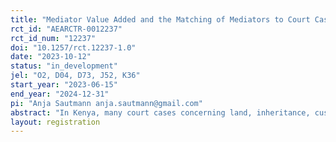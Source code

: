 ```yaml
---
title: "Mediator Value Added and the Matching of Mediators to Court Cases"
rct_id: "AEARCTR-0012237"
rct_id_num: "12237"
doi: "10.1257/rct.12237-1.0"
date: "2023-10-12"
status: "in_development"
jel: "O2, D04, D73, J52, K36"
start_year: "2023-06-15"
end_year: "2024-12-31"
pi: "Anja Sautmann anja.sautmann@gmail.com"
abstract: "In Kenya, many court cases concerning land, inheritance, custody, and family matters are referred to the newly introduced court-annexed mediation (CAM) system. However, 58% of mediation cases are not successfully resolved and returned to the court, and agreement rates vary greatly by mediator. We use historical data on mediation case outcomes to estimate the mediator "value added" for the probability of a mediation case reaching an agreement. We then randomly assign incoming cases to mediators with an estimated value added above vs. below the median to test whether value added is a robust predictor of future performance and to estimate the individual-specific contributions of mediators to mediation success."
layout: registration
---
```


